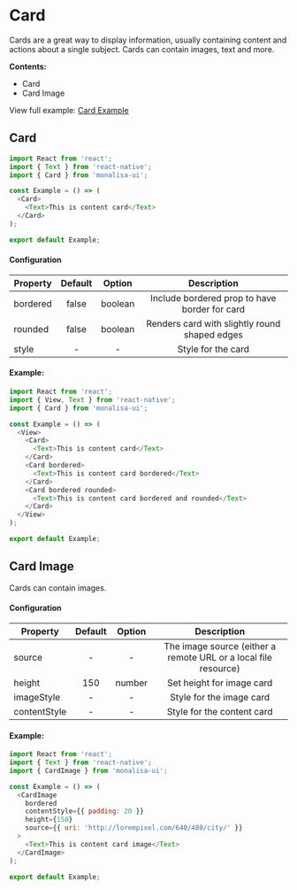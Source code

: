 # Card

Cards are a great way to display information, usually containing content and actions about a single subject. 
Cards can contain images, text and more.

**Contents:**
- Card
- Card Image

View full example: [Card Example](https://github.com/tuantvk/monalisa-ui/blob/master/example/Card/index.js)

## Card

```javascript
import React from 'react';
import { Text } from 'react-native';
import { Card } from 'monalisa-ui';

const Example = () => (
  <Card>
    <Text>This is content card</Text>
  </Card>
);

export default Example;
```

#### Configuration

| Property      | Default       | Option    | Description  |
| ------------- |:-------------:|:---------:|:------------:|
| bordered      | false         | boolean   | Include bordered prop to have border for card |
| rounded       | false         | boolean   | Renders card with slightly round shaped edges |
| style         | -             | -         | Style for the card |


#### Example:

```javascript
import React from 'react';
import { View, Text } from 'react-native';
import { Card } from 'monalisa-ui';

const Example = () => (
  <View>
    <Card>
      <Text>This is content card</Text>
    </Card>
    <Card bordered>
      <Text>This is content card bordered</Text>
    </Card>
    <Card bordered rounded>
      <Text>This is content card bordered and rounded</Text>
    </Card>
  </View>
);

export default Example;
```


## Card Image

Cards can contain images.


#### Configuration

| Property         | Default       | Option    | Description  |
| ---------------- |:-------------:|:---------:|:------------:|
| source           | -             | -         | The image source (either a remote URL or a local file resource) |
| height           | 150           | number    | Set height for image card |
| imageStyle       | -             | -         | Style for the image card |
| contentStyle     | -             | -         | Style for the content card |


#### Example:

```javascript
import React from 'react';
import { Text } from 'react-native';
import { CardImage } from 'monalisa-ui';

const Example = () => (
  <CardImage
    bordered
    contentStyle={{ padding: 20 }}
    height={150}
    source={{ uri: 'http://lorempixel.com/640/480/city/' }}
  >
    <Text>This is content card image</Text>
  </CardImage>
);

export default Example;
```